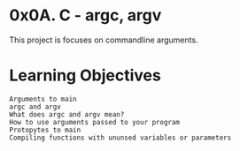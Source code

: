 # 0x0A. C - argc, argv
This project is focuses on commandline arguments.

# Learning Objectives
    Arguments to main
    argc and argv
    What does argc and argv mean?
    How to use arguments passed to your program
    Protopytes to main
    Compiling functions with ununsed variables or parameters
